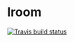# lroom

<!-- badges: start -->
[![Travis build status](https://travis-ci.org/igjit/lroom.svg?branch=master)](https://travis-ci.org/igjit/lroom)
<!-- badges: end -->
